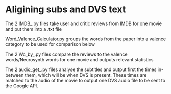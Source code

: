 # Aligining subs and DVS text

The 2 IMDB_.py files take user and critic reviews from IMDB for one movie and put them into a .txt file

Word_Valence_Calculator.py groups the words from the paper into a valence category to be used for comparison below

The 2 Wc_by_.py files compare the reviews to the valence words/Neurosynth words for one movie and outputs relevant statistics

The 2 audio_get_.py files analyse the subtitles and output first the times in-between them, which will be when DVS is present. These times are matched to the audio of the movie to output one DVS audio file to be sent to the Google API.

